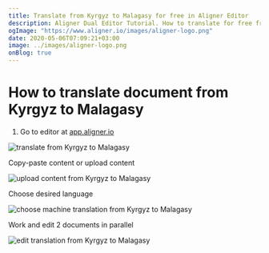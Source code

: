 ```yaml
---
title: Translate from Kyrgyz to Malagasy for free in Aligner Editor
description: Aligner Dual Editor Tutorial. How to translate for free from Kyrgyz to Malagasy. Aligner is multilingual document management platform. 
ogImage: "https://www.aligner.io/images/aligner-logo.png"
date: 2020-05-06T07:09:21+03:00
image: ../images/aligner-logo.png
onBlog: true
---
```


# How to translate document from Kyrgyz to Malagasy

1. Go to editor at [app.aligner.io](https://app.aligner.io "Aligner App web page")

![translate from Kyrgyz to Malagasy](../aligner-blank-editor.png "translate from Kyrgyz to Malagasy")

Copy-paste content or upload content

![upload content from Kyrgyz to Malagasy](../aligner-uploaded-document.png "upload content from Kyrgyz to Malagasy")

Choose desired language

![choose machine translation from Kyrgyz to Malagasy](../aligner-language-dropdown.png "choose machine translation from Kyrgyz to Malagasy")

Work and edit 2 documents in parallel

![edit translation from Kyrgyz to Malagasy](../aligner-double-sitded-editor.png "edit translation from Kyrgyz to Malagasy")

